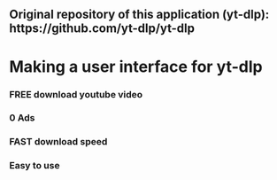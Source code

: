 <h2>Original repository of this application (yt-dlp): <br>
https://github.com/yt-dlp/yt-dlp</h2>
<h1>Making a user interface for yt-dlp</h1>
<h3>FREE download youtube video</h3>
<h3>0 Ads</h3>
<h3>FAST download speed</h3>
<h3>Easy to use</h3>
